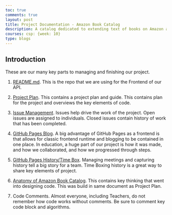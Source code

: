 ```yaml
---
toc: true
comments: true
layout: post
title: Project Documentation - Amazon Book Catalog
description: A catalog dedicated to extending text of books on Amazon and finding their details.
courses: csp: {week: 10} 
type: blogs
---
```


## Introduction
These are our many key parts to managing and finishing our project.

1. [README.md](https://github.com/AdityaSamavedam/FinalFrontend/blob/main/README.md). 
This is the repo that we are using for the Frontend of our API.

2. [Project Plan](https://jm1021.github.io/alienWorld/c4.1/2023/10/05/Plan_IPYNB_2_.html).  This contains a project plan and guide.   This contains plan for the project and overviews the key elements of code. 

3. [Issue Management](https://github.com/AdityaSamavedam/FinalFrontend/issues).  Issues help drive the work of the project.  Open issues are assigned to individuals.  Closed issues contain history of work that has been completed.

4. [GitHub Pages Blog](https://jm1021.github.io/alienWorld/blogs/).  A big advantage of GitHub Pages as a frontend is that allows for classic frontend runtime and blogging to be contained in one place.  In education, a huge part of our project is how it was made, and how we collaborated, and how we progressed through steps.

5. [GitHub Pages History/Time Box](https://jm1021.github.io/alienWorld/compsci/).  Managing meetings and capturing history tell a big story for a team.  Time Boxing history is a great way to share key elements of project.

6. [Anatomy of Amazon Book Catalog](https://github.com/AdityaSamavedam/FinalFrontend).  This contains key thinking that went into designing code.  This was build in same document as Project Plan.

7. Code Comments.  Almost everyone, including Teachers, do not remember how code works without comments.  Be sure to comment key code block and algorithms.
